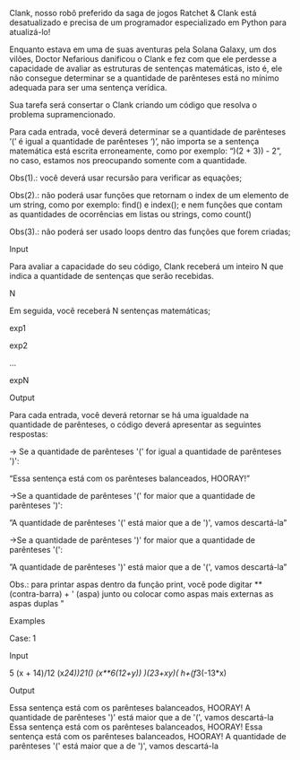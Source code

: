 Clank, nosso robô preferido da saga de jogos Ratchet & Clank está desatualizado e precisa de um programador especializado em Python para atualizá-lo!

Enquanto estava em uma de suas aventuras pela Solana Galaxy, um dos vilões, Doctor Nefarious danificou o Clank e fez com que ele perdesse a capacidade de avaliar as estruturas de sentenças matemáticas, isto é, ele não consegue determinar se a quantidade de parênteses está no mínimo adequada para ser uma sentença verídica.

Sua tarefa será consertar o Clank criando um código que resolva o problema supramencionado.

Para cada entrada, você deverá determinar se a quantidade de parênteses ‘(’ é igual a quantidade de parênteses ‘)’, não importa se a sentença matemática está escrita erroneamente, como por exemplo: “)(2 + 3)) - 2”, no caso, estamos nos preocupando somente com a quantidade.

Obs(1).: você deverá usar recursão para verificar as equações;

Obs(2).: não poderá usar funções que retornam o index de um elemento de um string, como por exemplo: find() e index(); e nem funções que contam as quantidades de ocorrências em listas ou strings, como count()

Obs(3).: não poderá ser usado loops dentro das funções que forem criadas;

Input

Para avaliar a capacidade do seu código, Clank receberá um inteiro N que indica a quantidade de sentenças que serão recebidas.

N

Em seguida, você receberá N sentenças matemáticas;

exp1

exp2

...

expN

Output

Para cada entrada, você deverá retornar se há uma igualdade na quantidade de parênteses, o código deverá apresentar as seguintes respostas:

→ Se a quantidade de parênteses '(' for igual a quantidade de parênteses ')':

“Essa sentença está com os parênteses balanceados, HOORAY!”

→Se a quantidade de parênteses '(' for maior que a quantidade de parênteses ')':

”A quantidade de parênteses '(' está maior que a de ')', vamos descartá-la”

→Se a quantidade de parênteses ')' for maior que a quantidade de parênteses '(':

”A quantidade de parênteses ')' está maior que a de '(', vamos descartá-la”

Obs.: para printar aspas dentro da função print, você pode digitar ** (contra-barra) + ' (aspa) junto ou colocar como aspas mais externas as aspas duplas "

Examples

Case: 1

Input

5
(x + 14)/12
(x*24))21()
(x**6(12+y))
)(23+xy)(
h+(f*3(-13*x)

Output

Essa sentença está com os parênteses balanceados, HOORAY!
A quantidade de parênteses ')' está maior que a de '(', vamos descartá-la
Essa sentença está com os parênteses balanceados, HOORAY!
Essa sentença está com os parênteses balanceados, HOORAY!
A quantidade de parênteses '(' está maior que a de ')', vamos descartá-la